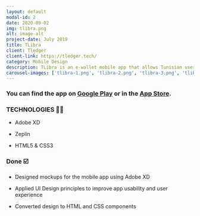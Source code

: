 ```yaml
---
layout: default
modal-id: 2
date: 2020-09-02
img: tlibra.png
alt: image-alt
project-date: July 2019
title: TLibra
client: Tledger
client-link: https://tledger.tech/
category: Mobile Design
description: TLibra is an e-wallet mobile app that allows Tunisian users to send and receive money and pay bills, all from one single place!
carousel-images: ['tlibra-1.png', 'tlibra-2.png', 'tlibra-3.png', 'tlibra-4.png']
---
```

### You can find the app on [Google Play](https://play.google.com/store/apps/details?id=com.tledger.tlibra) or in the [App Store](https://apps.apple.com/tm/app/tlibra/id1478393723).

### TECHNOLOGIES 👨‍💻

* Adobe XD

* Zeplin

* HTML5 & CSS3

### Done ☑️

* Designed mockups for the mobile app using Adobe XD 

* Applied UI Design principles to improve app usability and user experience 

* Converted design to HTML and CSS components 





